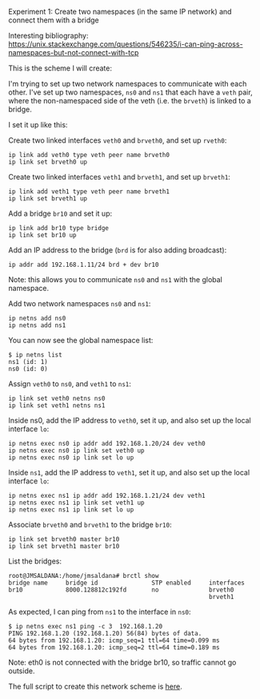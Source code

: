 Experiment 1: Create two namespaces (in the same IP network) and connect them with a bridge

Interesting bibliography: https://unix.stackexchange.com/questions/546235/i-can-ping-across-namespaces-but-not-connect-with-tcp

This is the scheme I will create:
 
I'm trying to set up two network namespaces to communicate with each other. I've set up two namespaces, `ns0` and `ns1` that each have a `veth` pair, where the non-namespaced side of the veth (i.e. the `brveth`) is linked to a bridge.

I set it up like this:

Create two linked interfaces `veth0` and `brveth0`, and set up `rveth0`:
```
ip link add veth0 type veth peer name brveth0
ip link set brveth0 up
```

Create two linked interfaces `veth1` and `brveth1`, and set up `brveth1`:
```
ip link add veth1 type veth peer name brveth1
ip link set brveth1 up
```

Add a bridge `br10` and set it up:
```
ip link add br10 type bridge
ip link set br10 up
```

Add an IP address to the bridge (`brd` is for also adding broadcast):
```
ip addr add 192.168.1.11/24 brd + dev br10
```

Note: this allows you to communicate `ns0` and `ns1` with the global namespace.


Add two network namespaces `ns0` and `ns1`:
```
ip netns add ns0
ip netns add ns1
```

You can now see the global namespace list:
```
$ ip netns list
ns1 (id: 1)
ns0 (id: 0)
```

Assign `veth0` to `ns0`, and `veth1` to `ns1`:
```
ip link set veth0 netns ns0
ip link set veth1 netns ns1
```

Inside ns0, add the IP address to `veth0`, set it up, and also set up the local interface `lo`:
```
ip netns exec ns0 ip addr add 192.168.1.20/24 dev veth0
ip netns exec ns0 ip link set veth0 up
ip netns exec ns0 ip link set lo up
```

Inside `ns1`, add the IP address to `veth1`, set it up, and also set up the local interface `lo`:
```
ip netns exec ns1 ip addr add 192.168.1.21/24 dev veth1
ip netns exec ns1 ip link set veth1 up
ip netns exec ns1 ip link set lo up
```

Associate `brveth0` and `brveth1` to the bridge `br10`:
```
ip link set brveth0 master br10
ip link set brveth1 master br10
```

List the bridges:
```
root@JMSALDANA:/home/jmsaldana# brctl show
bridge name     bridge id               STP enabled     interfaces
br10            8000.128812c192fd       no              brveth0
                                                        brveth1
```

As expected, I can ping from `ns1` to the interface in `ns0`:
```
$ ip netns exec ns1 ping -c 3  192.168.1.20
PING 192.168.1.20 (192.168.1.20) 56(84) bytes of data.
64 bytes from 192.168.1.20: icmp_seq=1 ttl=64 time=0.099 ms
64 bytes from 192.168.1.20: icmp_seq=2 ttl=64 time=0.189 ms
```

Note: eth0 is not connected with the bridge br10, so traffic cannot go outside.

The full script to create this network scheme is [here]().
